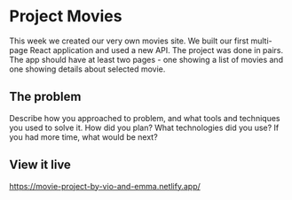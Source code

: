 # Project Movies

This week we created our very own movies site. We built our first multi-page React application and used a new API. The project was done in pairs.
The app should have at least two pages - one showing a list of movies and one showing details about selected movie.

## The problem

Describe how you approached to problem, and what tools and techniques you used to solve it. How did you plan? What technologies did you use? If you had more time, what would be next?

## View it live

https://movie-project-by-vio-and-emma.netlify.app/
